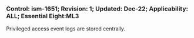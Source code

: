 ### Control: ism-1651; Revision: 1; Updated: Dec-22; Applicability: ALL; Essential Eight:ML3
<p>Privileged access event logs are stored centrally.</p>